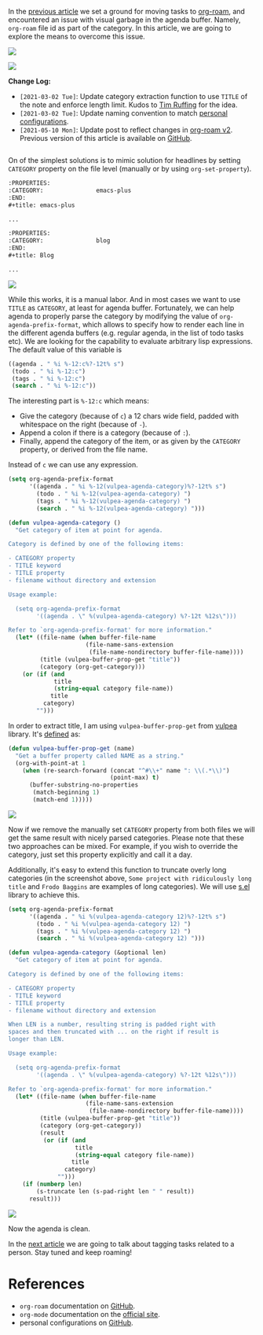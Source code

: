 In the [previous article](/posts/2020-06-23-task-management-with-roam-vol1) we set a ground for moving tasks to [org-roam](https://github.com/org-roam/org-roam), and encountered an issue with visual garbage in the agenda buffer. Namely, `org-roam` file id as part of the category. In this article, we are going to explore the means to overcome this issue.

<div class="d12-images-block-[100%]">

![](/images/2020-06-24-task-management-with-roam-vol2/2022-07-19-21-08-14-org-roam-task-management-vol2-1.webp)

![](/images/2020-06-24-task-management-with-roam-vol2/2022-07-19-21-08-14-org-roam-task-management-vol2-2.webp)

</div>

**Change Log:**

- `[2021-03-02 Tue]`: Update category extraction function to use `TITLE` of the note and enforce length limit. Kudos to [Tim Ruffing](https://github.com/real-or-random/) for the idea.
- `[2021-03-02 Tue]`: Update naming convention to match [personal configurations](https://github.com/d12frosted/environment/tree/master/emacs).
- `[2021-05-10 Mon]`: Update post to reflect changes in [org-roam v2](https://github.com/org-roam/org-roam/pull/1401). Previous version of this article is available on [GitHub](https://github.com/d12frosted/d12frosted.io/blob/c16870cab6ebbaafdf73c7c3589abbd27c20ac52/posts/2020-06-24-task-management-with-roam-vol2.org).

``` related_posts
```

<!--more-->

On of the simplest solutions is to mimic solution for headlines by setting `CATEGORY` property on the file level (manually or by using `org-set-property`).

``` org
:PROPERTIES:
:CATEGORY:               emacs-plus
:END:
#+title: emacs-plus

...
```

``` org
:PROPERTIES:
:CATEGORY:               blog
:END:
#+title: Blog

...
```

<img src="/images/2020-06-24-task-management-with-roam-vol2/2022-07-19-21-08-37-org-roam-task-management-vol2-2.webp" class="d12-image-3/4" />

While this works, it is a manual labor. And in most cases we want to use `TITLE` as `CATEGORY`, at least for agenda buffer. Fortunately, we can help agenda to properly parse the category by modifying the value of `org-agenda-prefix-format`, which allows to specify how to render each line in the different agenda buffers (e.g. regular agenda, in the list of todo tasks etc). We are looking for the capability to evaluate arbitrary lisp expressions. The default value of this variable is

``` commonlisp
((agenda . " %i %-12:c%?-12t% s")
 (todo . " %i %-12:c")
 (tags . " %i %-12:c")
 (search . " %i %-12:c"))
```

The interesting part is `%-12:c` which means:

- Give the category (because of `c`) a 12 chars wide field, padded with whitespace on the right (because of `-`).
- Append a colon if there is a category (because of `:`).
- Finally, append the category of the item, or as given by the `CATEGORY` property, or derived from the file name.

Instead of `c` we can use any expression.

``` commonlisp
(setq org-agenda-prefix-format
      '((agenda . " %i %-12(vulpea-agenda-category)%?-12t% s")
        (todo . " %i %-12(vulpea-agenda-category) ")
        (tags . " %i %-12(vulpea-agenda-category) ")
        (search . " %i %-12(vulpea-agenda-category) ")))

(defun vulpea-agenda-category ()
  "Get category of item at point for agenda.

Category is defined by one of the following items:

- CATEGORY property
- TITLE keyword
- TITLE property
- filename without directory and extension

Usage example:

  (setq org-agenda-prefix-format
        '((agenda . \" %(vulpea-agenda-category) %?-12t %12s\")))

Refer to `org-agenda-prefix-format' for more information."
  (let* ((file-name (when buffer-file-name
                      (file-name-sans-extension
                       (file-name-nondirectory buffer-file-name))))
         (title (vulpea-buffer-prop-get "title"))
         (category (org-get-category)))
    (or (if (and
             title
             (string-equal category file-name))
            title
          category)
        "")))
```

In order to extract title, I am using `vulpea-buffer-prop-get` from [vulpea](https://github.com/d12frosted/vulpea) library. It's [defined](https://github.com/d12frosted/vulpea/blob/feature/org-roam-v2/vulpea.el#L239) as:

``` commonlisp
(defun vulpea-buffer-prop-get (name)
  "Get a buffer property called NAME as a string."
  (org-with-point-at 1
    (when (re-search-forward (concat "^#\\+" name ": \\(.*\\)")
                             (point-max) t)
      (buffer-substring-no-properties
       (match-beginning 1)
       (match-end 1)))))
```

<img src="/images/2020-06-24-task-management-with-roam-vol2/2022-07-19-21-08-55-org-roam-task-management-vol2-3.webp" class="d12-image-3/4" />

Now if we remove the manually set `CATEGORY` property from both files we will get the same result with nicely parsed categories. Please note that these two approaches can be mixed. For example, if you wish to override the category, just set this property explicitly and call it a day.

Additionally, it's easy to extend this function to truncate overly long categories (in the screenshot above, `Some project with ridiculously long title` and `Frodo Baggins` are examples of long categories). We will use [s.el](https://github.com/magnars/s.el) library to achieve this.

``` commonlisp
(setq org-agenda-prefix-format
      '((agenda . " %i %(vulpea-agenda-category 12)%?-12t% s")
        (todo . " %i %(vulpea-agenda-category 12) ")
        (tags . " %i %(vulpea-agenda-category 12) ")
        (search . " %i %(vulpea-agenda-category 12) ")))

(defun vulpea-agenda-category (&optional len)
  "Get category of item at point for agenda.

Category is defined by one of the following items:

- CATEGORY property
- TITLE keyword
- TITLE property
- filename without directory and extension

When LEN is a number, resulting string is padded right with
spaces and then truncated with ... on the right if result is
longer than LEN.

Usage example:

  (setq org-agenda-prefix-format
        '((agenda . \" %(vulpea-agenda-category) %?-12t %12s\")))

Refer to `org-agenda-prefix-format' for more information."
  (let* ((file-name (when buffer-file-name
                      (file-name-sans-extension
                       (file-name-nondirectory buffer-file-name))))
         (title (vulpea-buffer-prop-get "title"))
         (category (org-get-category))
         (result
          (or (if (and
                   title
                   (string-equal category file-name))
                  title
                category)
              "")))
    (if (numberp len)
        (s-truncate len (s-pad-right len " " result))
      result)))
```

<img src="/images/2020-06-24-task-management-with-roam-vol2/2022-07-19-21-09-09-org-roam-task-management-vol2-4.webp" class="d12-image-3/4" />

Now the agenda is clean.

In the [next article](/posts/2020-06-25-task-management-with-roam-vol3) we are going to talk about tagging tasks related to a person. Stay tuned and keep roaming!

# References

- `org-roam` documentation on [GitHub](https://github.com/org-roam/org-roam).
- `org-mode` documentation on the [official site](https://orgmode.org).
- personal configurations on [GitHub](https://github.com/d12frosted/environment/blob/master/emacs/lisp/%2Borg-notes.el).
